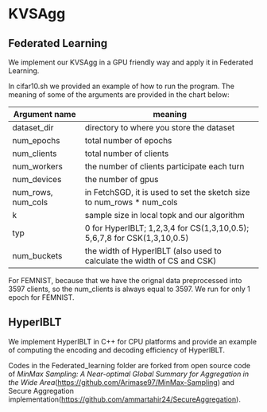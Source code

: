 # KVSAgg

## Federated Learning

We implement our KVSAgg in a GPU friendly way and apply it in Federated Learning.

In cifar10.sh we provided an example of how to run the program. The meaning of some of the arguments are provided in the chart below: 

| Argument name      | meaning                                                               |
|--------------------|-----------------------------------------------------------------------|
| dataset_dir        | directory to where you store the dataset                              |
| num_epochs         | total number of epochs                                                |
| num_clients        | total number of clients                                               |
| num_workers        | the number of clients participate each turn                           |
| num_devices        | the number of gpus                                                    |
| num_rows, num_cols | in FetchSGD, it is used to set the sketch size to num_rows * num_cols |
| k                  | sample size in local topk and our algorithm                           |
| typ                | 0 for HyperIBLT; 1,2,3,4 for CS(1,3,10,0.5); 5,6,7,8 for CSK(1,3,10,0.5)                                                                                  |
| num_buckets        | the width of HyperIBLT (also used to calculate the width of CS and CSK)                                                |


For FEMNIST, because that we have the orignal data preprocessed into 3597 clients, so the num_clients is always equal to 3597. We run for only 1 epoch for FEMNIST.



## HyperIBLT

We implement HyperIBLT in C++ for CPU platforms and provide an example of computing the encoding and decoding efficiency of HyperIBLT.




Codes in the Federated_learning folder are forked from open source code of *MinMax Sampling: A Near-optimal Global Summary for Aggregation in the Wide Area*(https://github.com/Arimase97/MinMax-Sampling) and Secure Aggregation implementation(https://github.com/ammartahir24/SecureAggregation). 